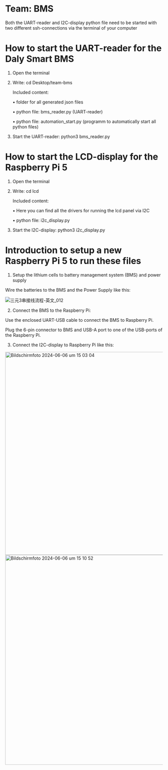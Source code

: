 # Team: BMS

Both the UART-reader and I2C-display python file need to be started with two different ssh-connections via the terminal of your computer

# How to start the UART-reader for the Daly Smart BMS

1. Open the terminal
   
2. Write: cd Desktop/team-bms
   
   Included content:
   
   • folder for all generated json files
   
   • python file: bms_reader.py (UART-reader)
   
   • python file: automation_start.py (programm to automatically start all python files)

3. Start the UART-reader: python3 bms_reader.py
   

# How to start the LCD-display for the Raspberry Pi 5

1. Open the terminal
   
2. Write: cd lcd

   Included content:
   
   • Here you can find all the drivers for running the lcd panel via I2C
   
   • python file: i2c_display.py

4. Start the I2C-display: python3 i2c_display.py

# Introduction to setup a new Raspberry Pi 5 to run these files

1. Setup the lithium cells to battery management system (BMS) and power supply
   
Wire the batteries to the BMS and the Power Supply like this:
   
![三元3串接线流程-英文_012](https://github.com/thi-voltage-visionaries/team-bms/assets/128964620/079fa2da-7106-407b-9c23-8b311a45efe0)

2. Connect the BMS to the Raspberry Pi:

Use the enclosed UART-USB cable to connect the BMS to Raspberry Pi.

Plug the 6-pin connector to BMS and USB-A port to one of the USB-ports of the Raspberry Pi.

3. Connect the I2C-display to Raspberry Pi like this:

<img width="647" alt="Bildschirmfoto 2024-06-06 um 15 03 04" src="https://github.com/thi-voltage-visionaries/team-bms/assets/128964620/a2301da1-ed09-4211-9fcc-c65d65edf7f0">

<img width="669" alt="Bildschirmfoto 2024-06-06 um 15 10 52" src="https://github.com/thi-voltage-visionaries/team-bms/assets/128964620/e80c005d-2181-47bb-b087-f35e08be1e55">





